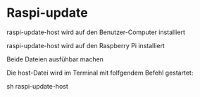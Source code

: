 # Raspi-update
raspi-update-host wird auf den Benutzer-Computer installiert

raspi-update-host wird auf den Raspberry Pi installiert

Beide Dateien ausfühbar machen

Die host-Datei wird im Terminal mit folfgendem Befehl gestartet:

sh raspi-update-host
